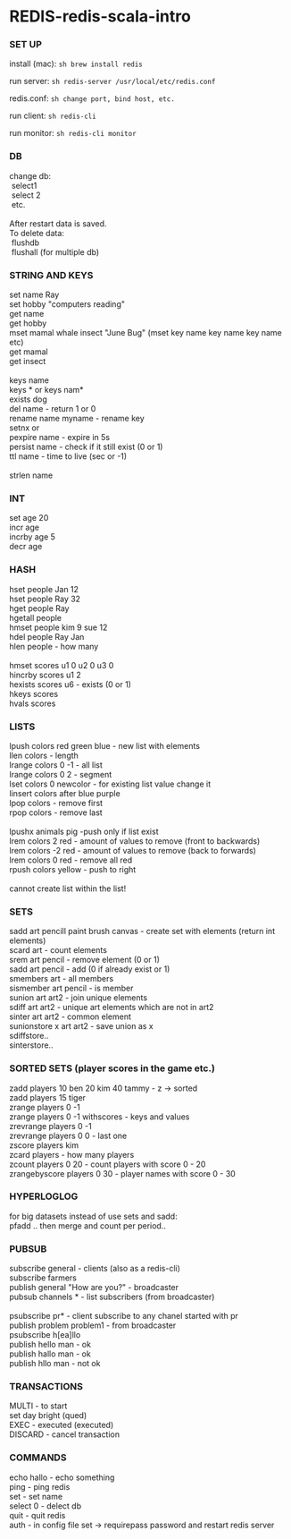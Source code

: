 # REDIS-redis-scala-intro

### SET UP

 install (mac): ```sh brew install redis ```

 run server: ```sh redis-server /usr/local/etc/redis.conf ```

 redis.conf: ```sh change port, bind host, etc. ```

 run client: ```sh redis-cli ```

 run monitor: ```sh redis-cli monitor ```

### DB

 change db:<br />
  &nbsp;select1<br />
  &nbsp;select 2<br />
  &nbsp;etc.<br />
 <br />
 After restart data is saved.<br />
 To delete data:<br />
   &nbsp;flushdb<br />
   &nbsp;flushall (for multiple db)<br />

### STRING AND KEYS

 set name Ray<br />
 set hobby "computers reading"<br />
 get name<br />
 get hobby<br />
 mset mamal whale insect "June Bug" (mset key name key name key name etc)<br />
 get mamal<br />
 get insect<br />
 <br />
 keys name<br />
 keys * or keys nam*<br />
 exists dog<br />
 del name - return 1 or 0<br />
 rename name myname - rename key<br />
 setnx or  <br />
 pexpire name - expire in 5s<br />
 persist name - check if it still exist (0 or 1)<br />
 ttl name - time to live (sec or -1)<br />
 <br />
 strlen name

### INT

 set age 20<br />
 incr age<br />
 incrby age 5<br />
 decr age<br />

### HASH

 hset people Jan 12<br />
 hset people Ray 32<br />
 hget people Ray<br />
 hgetall people<br />
 hmset people kim 9 sue 12<br />
 hdel people Ray Jan<br />
 hlen people - how many<br />
<br />
 hmset scores u1 0 u2 0 u3 0<br />
 hincrby scores u1 2<br />
 hexists scores u6 - exists (0 or 1)<br />
 hkeys scores<br />
 hvals scores<br />

### LISTS

 lpush colors red green blue - new list with elements<br />
 llen colors - length<br />
 lrange colors 0 -1 - all list<br />
 lrange colors 0 2 - segment<br />
 lset colors 0 newcolor - for existing list value change it<br />
 linsert colors after blue purple<br />
 lpop colors - remove first<br />
 rpop colors - remove last<br />
<br />
 lpushx animals pig -push only if list exist<br />
 lrem colors 2 red - amount of values to remove (front to backwards)<br />
 lrem colors -2 red - amount of values to remove (back to forwards)<br />
 lrem colors 0 red - remove all red<br />
 rpush colors yellow - push to right<br />
<br />
 cannot create list within the list!

### SETS

 sadd art pencill paint brush canvas - create set with elements (return int elements)<br />
 scard art - count elements<br />
 srem art pencil - remove element (0 or 1)<br />
 sadd art pencil - add (0 if already exist or 1)<br />
 smembers art - all members<br />
 sismember art pencil - is member<br />
 sunion art art2 - join unique elements<br />
 sdiff art art2 - unique art elements which are not in art2<br />
 sinter art art2 - common element<br />
 sunionstore x art art2 - save union as x<br />
 sdiffstore..<br />
 sinterstore..<br />

### SORTED SETS (player scores in the game etc.)

 zadd players 10 ben 20 kim 40 tammy - z -> sorted<br />
 zadd players 15 tiger<br />
 zrange players 0 -1<br />
 zrange players 0 -1 withscores - keys and values<br />
 zrevrange players 0 -1<br />
 zrevrange players 0 0 - last one<br />
 zscore players kim<br />
 zcard players - how many players<br />
 zcount players 0 20 - count players with score 0 - 20<br />
 zrangebyscore players 0 30 - player names with score 0 - 30<br />

### HYPERLOGLOG

 for big datasets instead of use sets and sadd:<br />
 pfadd .. then merge and count per period..<br />

### PUBSUB

 subscribe general - clients (also as a redis-cli)<br />
 subscribe farmers<br />
 publish general "How are you?" - broadcaster<br />
 pubsub channels * - list subscribers (from broadcaster)<br />
<br />
 psubscribe pr* - client subscribe to any chanel started with pr<br />
 publish problem problem1 - from broadcaster<br />
 psubscribe h[ea]llo<br />
 publish hello man - ok<br />
 publish hallo man - ok<br />
 publish hllo man - not ok<br />

### TRANSACTIONS

 MULTI - to start<br />
 set day bright (qued)<br />
 EXEC - executed (executed)<br />
 DISCARD - cancel transaction<br />

### COMMANDS

 echo hallo - echo something<br />
 ping - ping redis<br />
 set - set name<br />
 select 0 - delect db<br />
 quit - quit redis<br />
 auth - in config file set -> requirepass password and restart redis server<br />

